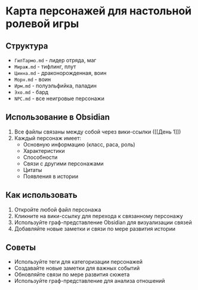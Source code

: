 # Карта персонажей для настольной ролевой игры

## Структура
- `ГилТармо.md` - лидер отряда, маг
- `Мираж.md` - тифлинг, плут
- `Цинна.md` - драконорожденная, воин
- `Морн.md` - воин
- `Ирм.md` - полуэльфийка, паладин
- `Эхо.md` - бард
- `NPC.md` - все неигровые персонажи

## Использование в Obsidian
1. Все файлы связаны между собой через вики-ссылки ([[День 1]])
2. Каждый персонаж имеет:
   - Основную информацию (класс, раса, роль)
   - Характеристики
   - Способности
   - Связи с другими персонажами
   - Цитаты
   - Появления в истории

## Как использовать
1. Откройте любой файл персонажа
2. Кликните на вики-ссылку для перехода к связанному персонажу
3. Используйте граф-представление Obsidian для визуализации связей
4. Добавляйте новые заметки и связи по мере развития истории

## Советы
- Используйте теги для категоризации персонажей
- Создавайте новые заметки для важных событий
- Обновляйте связи по мере развития сюжета
- Используйте граф-представление для анализа отношений 